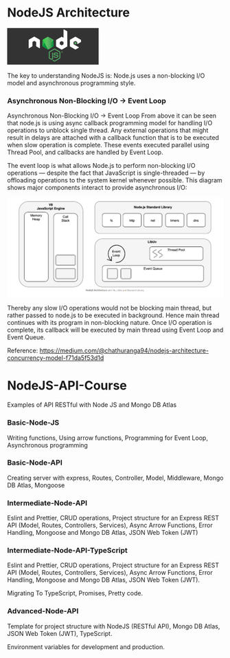 # NodeJS Architecture

![Screenshot](prtsc/NodeJS-Init-1.png)

The key to understanding NodeJS is: Node.js uses a non-blocking I/O model and asynchronous programming style.

### Asynchronous Non-Blocking I/O → Event Loop

Asynchronous Non-Blocking I/O → Event Loop
From above it can be seen that node.js is using async callback programming model for handling I/O operations to unblock single thread. Any external operations that might result in delays are attached with a callback function that is to be executed when slow operation is complete. These events executed parallel using Thread Pool, and callbacks are handled by Event Loop.

The event loop is what allows Node.js to perform non-blocking I/O operations — despite the fact that JavaScript is single-threaded — by offloading operations to the system kernel whenever possible.
This diagram shows major components interact to provide asynchronous I/O:

![Screenshot](prtsc/NodeJS-Init-2.png)

Thereby any slow I/O operations would not be blocking main thread, but rather passed to node.js to be executed in background. Hence main thread continues with its program in non-blocking nature. Once I/O operation is complete, its callback will be executed by main thread using Event Loop and Event Queue.


Reference: https://medium.com/@chathuranga94/nodejs-architecture-concurrency-model-f71da5f53d1d

# NodeJS-API-Course

Examples of API RESTful with Node JS and Mongo DB Atlas 

### Basic-Node-JS
 
 Writing functions, Using arrow functions,  Programming for Event Loop, Asynchronous programming

### Basic-Node-API
Creating server with express, Routes, Controller, Model, Middleware, Mongo DB Atlas, Mongoose

### Intermediate-Node-API
Eslint and Prettier, CRUD operations, Project structure for an Express REST API (Model, Routes, Controllers, Services), 
Async Arrow Functions, Error Handling, Mongoose and Mongo DB Atlas, JSON Web Token (JWT) 

### Intermediate-Node-API-TypeScript
Eslint and Prettier, CRUD operations, Project structure for an Express REST API (Model, Routes, Controllers, Services), 
Async Arrow Functions, Error Handling, Mongoose and Mongo DB Atlas, JSON Web Token (JWT).

Migrating To TypeScript, Promises, Pretty code.

### Advanced-Node-API
Template for project structure with NodeJS (RESTful API), Mongo DB Atlas, JSON Web Token (JWT), TypeScript.

Environment variables for development and production.